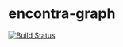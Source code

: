 encontra-graph
==============
[![Build Status](https://encontra.ci.cloudbees.com/buildStatus/icon?job=encontra-graph)](https://encontra.ci.cloudbees.com/job/encontra-graph/)
